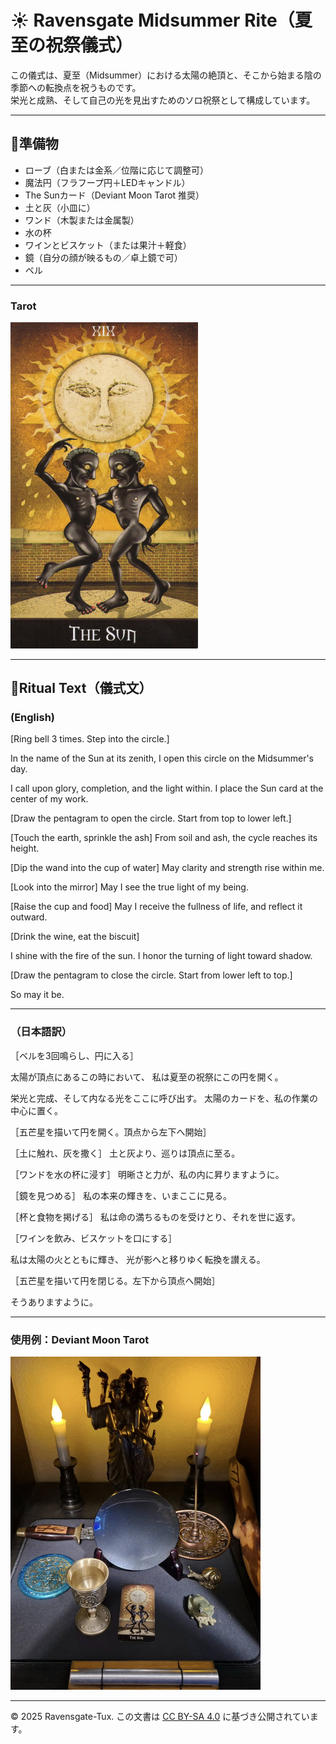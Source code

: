 # ☀️ Ravensgate Midsummer Rite（夏至の祝祭儀式）

この儀式は、夏至（Midsummer）における太陽の絶頂と、そこから始まる陰の季節への転換点を祝うものです。  
栄光と成熟、そして自己の光を見出すためのソロ祝祭として構成しています。

---

## 🔸準備物

- ローブ（白または金系／位階に応じて調整可）  
- 魔法円（フラフープ円＋LEDキャンドル）  
- The Sunカード（Deviant Moon Tarot 推奨）  
- 土と灰（小皿に）  
- ワンド（木製または金属製）  
- 水の杯  
- ワインとビスケット（または果汁＋軽食）  
- 鏡（自分の顔が映るもの／卓上鏡で可）  
- ベル  

---

### Tarot

<img src="wheel-of-the-year_4.jpg" width="300">

---

## 🔹Ritual Text（儀式文）

### (English)

[Ring bell 3 times. Step into the circle.]

In the name of the Sun at its zenith,
I open this circle on the Midsummer's day.

I call upon glory, completion, and the light within.
I place the Sun card at the center of my work.

[Draw the pentagram to open the circle. Start from top to lower left.]

[Touch the earth, sprinkle the ash]
From soil and ash, the cycle reaches its height.

[Dip the wand into the cup of water]
May clarity and strength rise within me.

[Look into the mirror]
May I see the true light of my being.

[Raise the cup and food]
May I receive the fullness of life, and reflect it outward.

[Drink the wine, eat the biscuit]

I shine with the fire of the sun.
I honor the turning of light toward shadow.

[Draw the pentagram to close the circle. Start from lower left to top.]

So may it be.


---

### （日本語訳）

［ベルを3回鳴らし、円に入る］

太陽が頂点にあるこの時において、
私は夏至の祝祭にこの円を開く。

栄光と完成、そして内なる光をここに呼び出す。
太陽のカードを、私の作業の中心に置く。

［五芒星を描いて円を開く。頂点から左下へ開始］

［土に触れ、灰を撒く］
土と灰より、巡りは頂点に至る。

［ワンドを水の杯に浸す］
明晰さと力が、私の内に昇りますように。

［鏡を見つめる］
私の本来の輝きを、いまここに見る。

［杯と食物を掲げる］
私は命の満ちるものを受けとり、それを世に返す。

［ワインを飲み、ビスケットを口にする］

私は太陽の火とともに輝き、
光が影へと移りゆく転換を讃える。

［五芒星を描いて円を閉じる。左下から頂点へ開始］

そうありますように。

---

### 使用例：Deviant Moon Tarot  

<img src="summer_solstice1.jpg" width="400">

---

© 2025 Ravensgate-Tux. この文書は [CC BY-SA 4.0](https://creativecommons.org/licenses/by-sa/4.0/deed.ja) に基づき公開されています。
